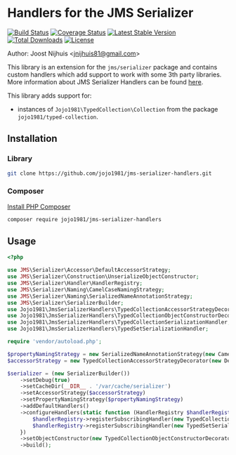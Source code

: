 Handlers for the JMS Serializer 
=====================

[![Build Status](https://travis-ci.com/jojo1981/jms-serializer-handlers.svg?branch=master)](https://travis-ci.com/jojo1981/jms-serializer-handlers)
[![Coverage Status](https://coveralls.io/repos/github/jojo1981/jms-serializer-handlers/badge.svg)](https://coveralls.io/github/jojo1981/jms-serializer-handlers)
[![Latest Stable Version](https://poser.pugx.org/jojo1981/jms-serializer-handlers/v/stable)](https://packagist.org/packages/jojo1981/jms-serializer-handlers)
[![Total Downloads](https://poser.pugx.org/jojo1981/jms-serializer-handlers/downloads)](https://packagist.org/packages/jojo1981/jms-serializer-handlers)
[![License](https://poser.pugx.org/jojo1981/jms-serializer-handlers/license)](https://packagist.org/packages/jojo1981/jms-serializer-handlers)

Author: Joost Nijhuis <[jnijhuis81@gmail.com](mailto:jnijhuis81@gmail.com)>

This library is an extension for the `jms/serializer` package and contains custom handlers which add support to work with some 3th party libraries.
More information about JMS Serializer Handlers can be found [here](https://jmsyst.com/libs/serializer/master/handlers).

This library adds support for:
- instances of `Jojo1981\TypedCollection\Collection` from the package `jojo1981/typed-collection`.

## Installation

### Library

```bash
git clone https://github.com/jojo1981/jms-serializer-handlers.git
```

### Composer

[Install PHP Composer](https://getcomposer.org/doc/00-intro.md)

```bash
composer require jojo1981/jms-serializer-handlers
```

## Usage

```php
<?php

use JMS\Serializer\Accessor\DefaultAccessorStrategy;
use JMS\Serializer\Construction\UnserializeObjectConstructor;
use JMS\Serializer\Handler\HandlerRegistry;
use JMS\Serializer\Naming\CamelCaseNamingStrategy;
use JMS\Serializer\Naming\SerializedNameAnnotationStrategy;
use JMS\Serializer\SerializerBuilder;
use Jojo1981\JmsSerializerHandlers\TypedCollectionAccessorStrategyDecorator;
use Jojo1981\JmsSerializerHandlers\TypedCollectionObjectConstructorDecorator;
use Jojo1981\JmsSerializerHandlers\TypedCollectionSerializationHandler;
use Jojo1981\JmsSerializerHandlers\TypedSetSerializationHandler;

require 'vendor/autoload.php';

$propertyNamingStrategy = new SerializedNameAnnotationStrategy(new CamelCaseNamingStrategy());
$accessorStrategy = new TypedCollectionAccessorStrategyDecorator(new DefaultAccessorStrategy());

$serializer = (new SerializerBuilder())
    ->setDebug(true)
    ->setCacheDir(__DIR__ . '/var/cache/serializer')
    ->setAccessorStrategy($accessorStrategy)
    ->setPropertyNamingStrategy($propertyNamingStrategy)
    ->addDefaultHandlers()
    ->configureHandlers(static function (HandlerRegistry $handlerRegistry): void {
        $handlerRegistry->registerSubscribingHandler(new TypedCollectionSerializationHandler());
        $handlerRegistry->registerSubscribingHandler(new TypedSetSerializationHandler());
    })
    ->setObjectConstructor(new TypedCollectionObjectConstructorDecorator(new UnserializeObjectConstructor()))
    ->build();
```
